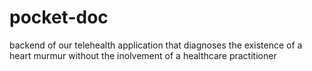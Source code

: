 # pocket-doc
backend of our telehealth application that diagnoses the existence of a heart murmur without the inolvement of a healthcare practitioner 
